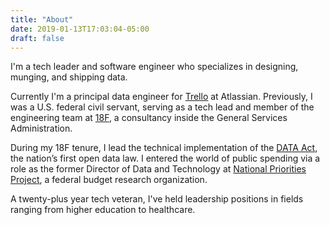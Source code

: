 ```yaml
---
title: "About"
date: 2019-01-13T17:03:04-05:00
draft: false
---
```


I'm a tech leader and software engineer who specializes in designing, munging, and shipping data.

Currently I'm a principal data engineer for [Trello](https://en.wikipedia.org/wiki/Digital_Accountability_and_Transparency_Act_of_2014) at Atlassian.
Previously, I was a U.S. federal civil servant, serving as a tech lead and
member of the engineering team at [18F](https://18f.gsa.gov/),
a consultancy inside the General Services Administration.

During my 18F tenure, I lead the technical implementation of the [DATA Act](https://en.wikipedia.org/wiki/Digital_Accountability_and_Transparency_Act_of_2014),
the nation’s first open data law. I entered the world of public spending via
a role as the former Director of Data and Technology at [National Priorities
Project](https://www.nationalpriorities.org/), a federal budget research
organization.

A twenty-plus year tech veteran, I've held leadership positions in fields ranging
from higher education to healthcare.
